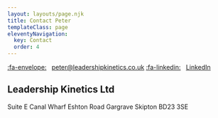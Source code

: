 ```yaml
---
layout: layouts/page.njk
title: Contact Peter
templateClass: page
eleventyNavigation:
  key: Contact
  order: 4
---
```


[:fa-envelope:](mailto:peter@leadershipkinetics.co.uk)&nbsp;&nbsp;&nbsp;[peter@leadershipkinetics.co.uk](mailto:peter@leadershipkinetics.co.uk)
[:fa-linkedin:](https://linkedin.com/)&nbsp;&nbsp;&nbsp;[LinkedIn](https://linkedin.com/)

## Leadership Kinetics Ltd
Suite E 
Canal Wharf 
Eshton Road
Gargrave 
Skipton 
BD23 3SE


